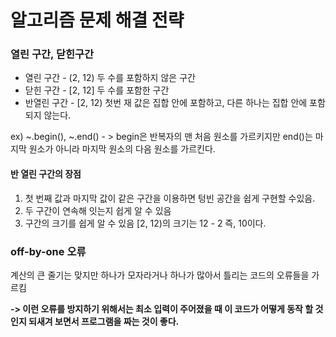 # 알고리즘 문제 해결 전략

### 열린 구간, 닫힌구간

* 열린 구간 - (2, 12) 두 수를 포함하지 않은 구간
* 닫힌 구간 - [2, 12] 두 수를 포함한 구간
* 반열린 구간 - [2, 12) 첫번 재 값은 집합 안에 포함하고, 다른 하나는 집합 안에 포함되지 않는다.

ex) ~.begin(), ~.end() - > begin은 반복자의 맨 처음 원소를 가르키지만 end()는 마지막 원소가 아니라 마지막 원소의 다음 원소를 가르킨다.

#### 반 열린 구간의 장점 

1. 첫 번째 값과 마지막 값이 같은 구간을 이용하면 텅빈 공간을 쉽게 구현할 수있음.
2. 두 구간이 연속해 잇는지 쉽게 알 수 있음
3. 구간의 크기를 쉽게 알 수 있음 [2, 12)의 크기는 12 - 2 즉, 10이다.

### off-by-one 오류

계산의 큰 줄기는 맞지만 하나가 모자라거나 하나가 많아서 틀리는 코드의 오류들을 가르킴

**-> 이런 오류를 방지하기 위해서는 최소 입력이 주어졌을 때 이 코드가 어떻게 동작 할 것인지 되새겨 보면서 프로그램을 짜는 것이 좋다.**




